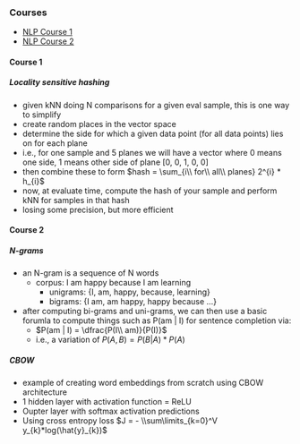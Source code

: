 ### Courses 
* [NLP Course 1](https://www.coursera.org/learn/classification-vector-spaces-in-nlp/home/week/4)
* [NLP Course 2](https://www.coursera.org/learn/probabilistic-models-in-nlp/lecture/i8pZr/n-grams-and-probabilities)

#### Course 1
##### Locality sensitive hashing
* given kNN doing N comparisons for a given eval sample, this is one way to simplify
* create random places in the vector space
* determine the side for which a given data point (for all data points) lies on for each plane
* i.e., for one sample and 5 planes we will have a vector where 0 means one side, 1 means other side of plane [0, 0, 1, 0, 0]
* then combine these to form $hash = \sum_{i\\ for\\ all\\ planes} 2^{i} * h_{i}$
* now, at evaluate time, compute the hash of your sample and perform kNN for samples in that hash
* losing some precision, but more efficient

#### Course 2
##### N-grams
* an N-gram is a sequence of N words
  * corpus: I am happy because I am learning
    * unigrams: {I, am, happy, because, learning}
    * bigrams: {I am, am happy, happy because ...}
* after computing bi-grams and uni-grams, we can then use a basic forumla to compute things such as P(am | I) for sentence completion via:
  * $P(am | I) = \dfrac{P(I\\ am)}{P(I)}$
  * i.e., a variation of $P(A,B) = P(B|A)*P(A)$

##### CBOW
* example of creating word embeddings from scratch using CBOW architecture
* 1 hidden layer with activation function = ReLU
* Oupter layer with softmax activation predictions
* Using cross entropy loss $J = - \\sum\limits_{k=0}^V y_{k}*log(\hat{y}_{k})$
